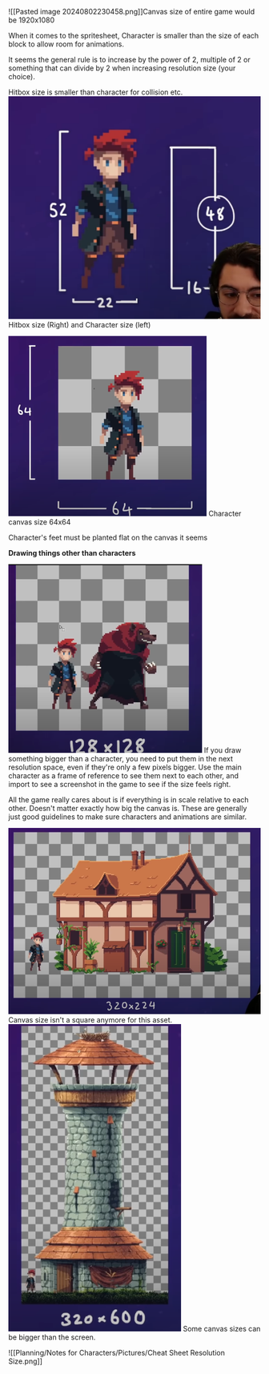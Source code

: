 ![[Pasted image 20240802230458.png]]Canvas size of entire game would be 1920x1080

When it comes to the spritesheet, Character is smaller than the size of each block to allow room for animations.

It seems the general rule is to increase by the power of 2, multiple of 2 or something that can divide by 2 when increasing resolution size (your choice).

Hitbox size is smaller than character for collision etc.
![](Planning/Notes%20for%20Characters/Pictures/Hitbox%20size,%20Character%20size.png)
Hitbox size (Right) and Character size (left)

![](Planning/Notes%20for%20Characters/Pictures/Character%20Canvas%20size.png)
Character canvas size 64x64

Character's feet must be planted flat on the canvas it seems

**Drawing things other than characters**

![](Planning/Notes%20for%20Characters/Pictures/Character%20Size%20diff.png)
If you draw something bigger than a character, you need to put them in the next resolution space, even if they're only a few pixels bigger. Use the main character as a frame of reference to see them next to each other, and import to see a screenshot in the game to see if the size feels right.

All the game really cares about is if everything is in scale relative to each other. Doesn't matter exactly how big the canvas is. These are generally just good guidelines to make sure characters and animations are similar.

![](Planning/Notes%20for%20Characters/Pictures/Asset%20Size.png)
Canvas size isn't a square anymore for this asset.
![](Planning/Notes%20for%20Characters/Pictures/Bigger%20Assets.png)
Some canvas sizes can be bigger than the screen.

![[Planning/Notes for Characters/Pictures/Cheat Sheet Resolution Size.png]]